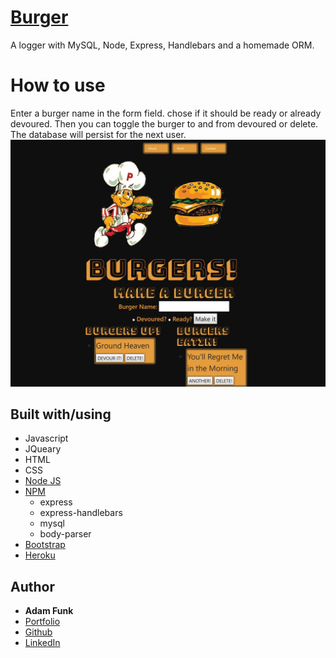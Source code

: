 # [Burger](https://powerful-cove-55076.herokuapp.com/)
A logger with MySQL, Node, Express, Handlebars and a homemade ORM. 

# How to use
Enter a burger name in the form field. chose if it should be ready or already devoured. Then you can toggle the burger to and from devoured or delete. The database will persist for the next user.
![Example 1](public/assets/images/readMeImg.png?raw=true "Example 1")


## Built with/using
* Javascript
* JQueary
* HTML
* CSS
* [Node JS](https://nodejs.org/en/)
* [NPM](https://www.npmjs.com/)
    * express
    * express-handlebars
    * mysql
    * body-parser
* [Bootstrap](https://getbootstrap.com/)
* [Heroku](https://devcenter.heroku.com/articles/heroku-cli)

## Author 

* **Adam Funk** 
* [Portfolio](https://funkaj.github.io/Portfolio/)
* [Github](https://github.com/funkaj)
* [LinkedIn](https://www.linkedin.com/feed/)
